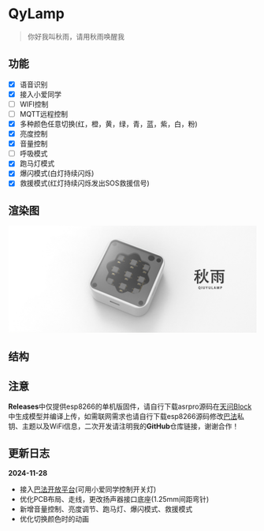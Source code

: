 # QyLamp

> 你好我叫秋雨，请用秋雨唤醒我

## 功能

- [x] 语音识别
- [x] 接入小爱同学
- [ ] WIFI控制
- [ ] MQTT远程控制
- [x] 多种颜色任意切换(红，橙，黄，绿，青，蓝，紫，白，粉)
- [x] 亮度控制
- [x] 音量控制
- [ ] 呼吸模式
- [x] 跑马灯模式
- [x] 爆闪模式(白灯持续闪烁)
- [x] 救援模式(红灯持续闪烁发出SOS救援信号)

## 渲染图

![](img/rendering.png)

## 结构



## 注意

**Releases**中仅提供esp8266的单机版固件，请自行下载asrpro源码在[天问Block](http://www.twen51.com/new/twen51/index.php)中生成模型并编译上传，如需联网需求也请自行下载esp8266源码修改[巴法](https://cloud.bemfa.com/)私钥、主题以及WiFi信息，二次开发请注明我的**GitHub**仓库链接，谢谢合作！

## 更新日志

**2024-11-28**

- 接入[巴法开放平台](https://cloud.bemfa.com/)(可用小爱同学控制开关灯)
- 优化PCB布局、走线，更改扬声器接口底座(1.25mm间距弯针)
- 新增音量控制、亮度调节、跑马灯、爆闪模式、救援模式
- 优化切换颜色时的动画


